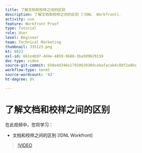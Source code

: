 ```yaml
---
title: 了解文档和校样之间的区别
description: 了解文档和校样之间的区别 [!DNL  Workfront].
activity: use
feature: Workfront Proof
type: Tutorial
role: User
level: Beginner
team: Technical Marketing
thumbnail: 335123.png
kt: 8823
exl-id: 661e4b97-4d4e-4859-9688-3ba509629159
doc-type: video
source-git-commit: 650e4d346e1792863930dcebafacab4c88f2a8bc
workflow-type: tm+mt
source-wordcount: '43'
ht-degree: 0%

---
```


# 了解文档和校样之间的区别

在此视频中，您将学习：

* 文档和校样之间的区别 [!DNL Workfront]

>[!VIDEO](https://video.tv.adobe.com/v/335123/?quality=12&learn=on)
